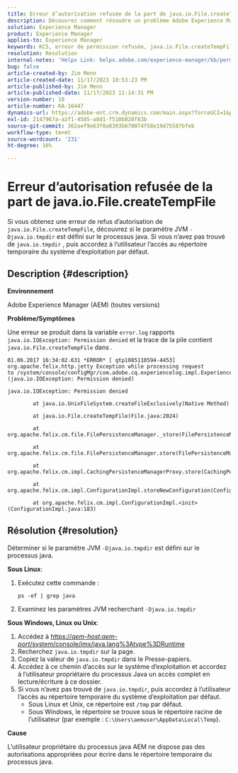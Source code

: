 ```yaml
---
title: Erreur d’autorisation refusée de la part de java.io.File.createTempFile
description: Découvrez comment résoudre un problème Adobe Experience Manager en raison duquel vous obtenez une erreur de refus d’autorisation à partir de java.io.File.createTempFile.
solution: Experience Manager
product: Experience Manager
applies-to: Experience Manager
keywords: KCS, erreur de permission refusée, java.io.File.createTempFile, dépannage, Adobe Experience Manager, AEM
resolution: Resolution
internal-notes: 'Helpx Link: helpx.adobe.com/experience-manager/kb/permission_denied_error_from_java_io_file.html'
bug: false
article-created-by: Jim Menn
article-created-date: 11/17/2023 10:53:23 PM
article-published-by: Jim Menn
article-published-date: 11/17/2023 11:14:31 PM
version-number: 10
article-number: KA-16447
dynamics-url: https://adobe-ent.crm.dynamics.com/main.aspx?forceUCI=1&pagetype=entityrecord&etn=knowledgearticle&id=d26c9815-9c85-ee11-8179-6045bd006268
exl-id: 2147967a-a2f1-4585-a8d1-f510b020f83b
source-git-commit: 362aef9e63f8a0303b670074f58e19d75587bfeb
workflow-type: tm+mt
source-wordcount: '231'
ht-degree: 16%

---
```


# Erreur d’autorisation refusée de la part de java.io.File.createTempFile


Si vous obtenez une erreur de refus d’autorisation de `java.io.File.createTempFile`, découvrez si le paramètre JVM `-Djava.io.tmpdir` est défini sur le processus java. Si vous n’avez pas trouvé de `java.io.tmpdir` , puis accordez à l’utilisateur l’accès au répertoire temporaire du système d’exploitation par défaut.

## Description {#description}


<b>Environnement</b>

Adobe Experience Manager (AEM) (toutes versions)

<b>Problème/Symptômes</b>

Une erreur se produit dans la variable `error.log` rapports `java.io.IOException: Permission denied` et la trace de la pile contient `java.io.File.createTempFile` dans .




```
01.06.2017 16:34:02.631 *ERROR* [ qtp1085110594-4453]  org.apache.felix.http.jetty Exception while processing request to /system/console/configMgr/com.adobe.cq.experiencelog.impl.ExperienceLogConfigServlet (java.io.IOException: Permission denied)

java.io.IOException: Permission denied

        at java.io.UnixFileSystem.createFileExclusively(Native Method)

        at java.io.File.createTempFile(File.java:2024)

        at org.apache.felix.cm.file.FilePersistenceManager._store(FilePersistenceManager.java:699)

        at org.apache.felix.cm.file.FilePersistenceManager.store(FilePersistenceManager.java:660)

        at org.apache.felix.cm.impl.CachingPersistenceManagerProxy.store(CachingPersistenceManagerProxy.java:242)

        at org.apache.felix.cm.impl.ConfigurationImpl.storeNewConfiguration(ConfigurationImpl.java:462)

        at org.apache.felix.cm.impl.ConfigurationImpl.<init>(ConfigurationImpl.java:183)
```







## Résolution {#resolution}


Déterminer si le paramètre JVM `-Djava.io.tmpdir` est défini sur le processus java.

<b>Sous Linux</b>:

1. Exécutez cette commande :




   ```
   ps -ef | grep java
   ```


2. Examinez les paramètres JVM recherchant `-Djava.io.tmpdir`


<b>Sous Windows, Linux ou Unix</b>:

1. Accédez à [https://*aem-host:aem-port*/system/console/jmx/java.lang%3Atype%3DRuntime](https://aem-host:aem-port/system/console/jmx/java.lang%3Atype%3DRuntime)
2. Recherchez `java.io.tmpdir` sur la page.
3. Copiez la valeur de `java.io.tmpdir` dans le Presse-papiers.
4. Accédez à ce chemin d’accès sur le système d’exploitation et accordez à l’utilisateur propriétaire du processus Java un accès complet en lecture/écriture à ce dossier.
5. Si vous n’avez pas trouvé de `java.io.tmpdir`, puis accordez à l’utilisateur l’accès au répertoire temporaire du système d’exploitation par défaut.
   - Sous Linux et Unix, ce répertoire est `/tmp` par défaut.
   - Sous Windows, le répertoire se trouve sous le répertoire racine de l’utilisateur (par exemple : `C:\Users\aemuser\AppData\Local\Temp`).


<b>Cause</b>

L’utilisateur propriétaire du processus java AEM ne dispose pas des autorisations appropriées pour écrire dans le répertoire temporaire du processus java.
